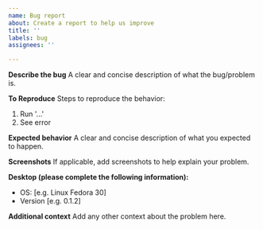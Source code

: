 ```yaml
---
name: Bug report
about: Create a report to help us improve
title: ''
labels: bug
assignees: ''

---
```


**Describe the bug**
A clear and concise description of what the bug/problem is.

**To Reproduce**
Steps to reproduce the behavior:
1. Run '...'
2. See error

**Expected behavior**
A clear and concise description of what you expected to happen.

**Screenshots**
If applicable, add screenshots to help explain your problem.

**Desktop (please complete the following information):**
 - OS: [e.g. Linux Fedora 30]
 - Version [e.g. 0.1.2]

**Additional context**
Add any other context about the problem here.
